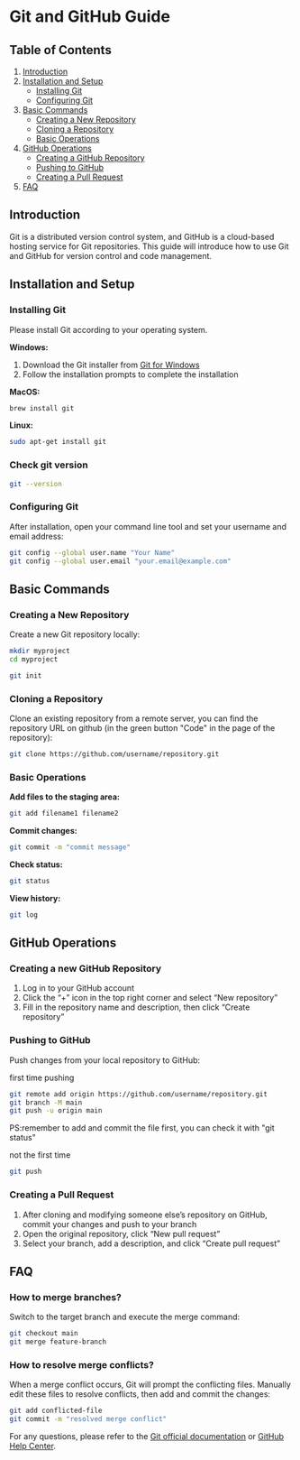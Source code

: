 
# Git and GitHub Guide

## Table of Contents
1. [Introduction](#introduction)
2. [Installation and Setup](#installation-and-setup)
   - [Installing Git](#installing-git)
   - [Configuring Git](#configuring-git)
3. [Basic Commands](#basic-commands)
   - [Creating a New Repository](#creating-a-new-repository)
   - [Cloning a Repository](#cloning-a-repository)
   - [Basic Operations](#basic-operations)
4. [GitHub Operations](#github-operations)
   - [Creating a GitHub Repository](#creating-a-github-repository)
   - [Pushing to GitHub](#pushing-to-github)
   - [Creating a Pull Request](#creating-a-pull-request)
5. [FAQ](#faq)

## Introduction
Git is a distributed version control system, and GitHub is a cloud-based hosting service for Git repositories. This guide will introduce how to use Git and GitHub for version control and code management.

## Installation and Setup

### Installing Git
Please install Git according to your operating system.

**Windows:**
1. Download the Git installer from [Git for Windows](https://gitforwindows.org/)
2. Follow the installation prompts to complete the installation

**MacOS:**
```bash
brew install git
```

**Linux:**
```bash
sudo apt-get install git
```

### Check git version
```bash
git --version
```

### Configuring Git
After installation, open your command line tool and set your username and email address:

```bash
git config --global user.name "Your Name"
git config --global user.email "your.email@example.com"
```

## Basic Commands

### Creating a New Repository
Create a new Git repository locally:

```bash
mkdir myproject
cd myproject

git init
```

### Cloning a Repository
Clone an existing repository from a remote server, you can find the repository URL on github (in the green button "Code" in the page of the repository):

```bash
git clone https://github.com/username/repository.git
```

### Basic Operations
**Add files to the staging area:**

```bash
git add filename1 filename2
```

**Commit changes:**

```bash
git commit -m "commit message"
```

**Check status:**

```bash
git status
```

**View history:**

```bash
git log
```

## GitHub Operations

### Creating a new GitHub Repository
1. Log in to your GitHub account
2. Click the “+” icon in the top right corner and select “New repository”
3. Fill in the repository name and description, then click “Create repository”

### Pushing to GitHub
Push changes from your local repository to GitHub:

first time pushing
```bash
git remote add origin https://github.com/username/repository.git
git branch -M main
git push -u origin main
```

PS:remember to add and commit the file first, you can check it with "git status"

not the first time 
```bash
git push
```

### Creating a Pull Request
1. After cloning and modifying someone else’s repository on GitHub, commit your changes and push to your branch
2. Open the original repository, click “New pull request”
3. Select your branch, add a description, and click “Create pull request”

## FAQ
### How to merge branches?
Switch to the target branch and execute the merge command:

```bash
git checkout main
git merge feature-branch
```

### How to resolve merge conflicts?
When a merge conflict occurs, Git will prompt the conflicting files. Manually edit these files to resolve conflicts, then add and commit the changes:

```bash
git add conflicted-file
git commit -m "resolved merge conflict"
```

For any questions, please refer to the [Git official documentation](https://git-scm.com/doc) or [GitHub Help Center](https://help.github.com).

